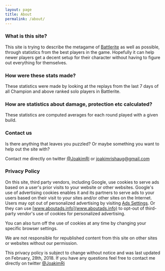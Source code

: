 ```yaml
---
layout: page
title: About
permalink: /about/
---
```


### What is this site?

This site is trying to describe the metagame of [Battlerite](https://www.battlerite.com) as well as possible, through statistics
from the best players in the game. Hopefully it can help newer players get a decent setup for their character without 
having to figure out everything for themselves.

### How were these stats made?

These statistics were made by looking at the replays from the last 7 days of all Champion and above ranked solo players in Battlerite. 


### How are statistics about damage, protection etc calculated?
These statistics are computed averages for each round played with a given build.

### Contact us

Is there anything that leaves you puzzled? Or maybe something you want to help out the site with?

Contact me directly on twitter [@JoakimRi](https://twitter.com/JoakimRi) or [joakimrishaug@gmail.com](mailto:joakimrishaug+brbcontact@gmail.com)



### Privacy Policy

On this site, third party vendors, including Google, use cookies to serve ads based on a user's prior visits to your website or other websites.
Google's use of advertising cookies enables it and its partners to serve ads to your users based on their visit to your sites and/or other 
sites on the Internet. Users may opt out of personalized advertising by visiting [Ads Settings](https://www.google.com/settings/ads).
Or they can use [www.aboutads.info](www.aboutads.info) to opt-out of third-party vendor's use of cookies for personalized advertising.

You can also turn off the use of cookies at any time by changing your specific browser settings.

We are not responsible for republished content from this site on other sites or websites without our permission.

This privacy policy is subject to change without notice and was last updated on February, 28th, 2018. If you have any questions feel free to contact me directly on twitter [@JoakimRi](https://twitter.com/JoakimRi)
